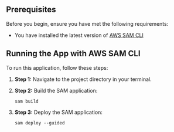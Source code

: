 ## Prerequisites

Before you begin, ensure you have met the following requirements:

* You have installed the latest version of [AWS SAM CLI](https://docs.aws.amazon.com/serverless-application-model/latest/developerguide/serverless-sam-cli-install.html)

## Running the App with AWS SAM CLI

To run this application, follow these steps:

1. **Step 1:** Navigate to the project directory in your terminal.

2. **Step 2:** Build the SAM application:

	```
	sam build
	```

3. **Step 3:** Deploy the SAM application:

	```
	sam deploy --guided
	```

